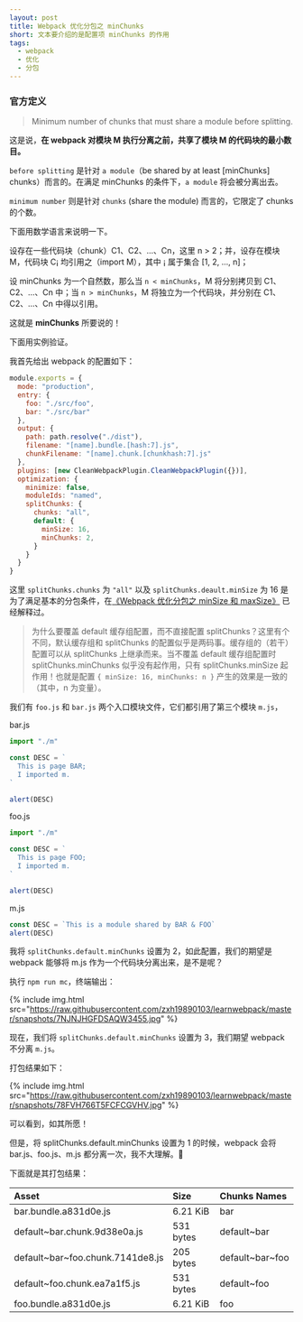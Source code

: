 ```yaml
---
layout: post
title: Webpack 优化分包之 minChunks
short: 文本要介绍的是配置项 minChunks 的作用
tags:
  - webpack
  - 优化
  - 分包
---
```


### 官方定义

> Minimum number of chunks that must share a module before splitting.

这是说，**在 webpack 对模块 M 执行分离之前，共享了模块 M 的代码块的最小数目。**

`before splitting` 是针对 `a module`（be shared by at least [minChunks] chunks）而言的。在满足 minChunks 的条件下，`a module` 将会被分离出去。

`minimum number` 则是针对 `chunks` (share the module) 而言的，它限定了 chunks 的个数。

下面用数学语言来说明一下。

设存在一些代码块（chunk）C1、C2、...、Cn，这里 n > 2；并，设存在模块 M，代码块 C¡ 均引用之（import M），其中 ¡ 属于集合 [1, 2, ..., n]；

设 minChunks 为一个自然数，那么当 `n < minChunks`，M 将分别拷贝到 C1、C2、...、Cn 中；当 `n > minChunks`，M 将独立为一个代码块，并分别在 C1、C2、...、Cn 中得以引用。

这就是 **minChunks** 所要说的！

下面用实例验证。

我首先给出 webpack 的配置如下：

```js
module.exports = {
  mode: "production",
  entry: {
    foo: "./src/foo",
    bar: "./src/bar"
  },
  output: {
    path: path.resolve("./dist"),
    filename: "[name].bundle.[hash:7].js",
    chunkFilename: "[name].chunk.[chunkhash:7].js"
  },
  plugins: [new CleanWebpackPlugin.CleanWebpackPlugin({})],
  optimization: {
    minimize: false,
    moduleIds: "named",
    splitChunks: {
      chunks: "all",
      default: {
        minSize: 16,
        minChunks: 2,
      }
    }
  }
}
```

这里 `splitChunks.chunks` 为 `"all"` 以及 `splitChunks.deault.minSize` 为 16 是为了满足基本的分包条件，在[《Webpack 优化分包之 minSize 和 maxSize》](/2019/12/28/webpack-in-depth-001.html) 已经解释过。

> 为什么要覆盖 default 缓存组配置，而不直接配置 splitChunks？这里有个不同，默认缓存组和 splitChunks 的配置似乎是两码事。缓存组的（若干）配置可以从 splitChunks 上继承而来。当不覆盖 default 缓存组配置时 splitChunks.minChunks 似乎没有起作用，只有 splitChunks.minSize 起作用！也就是配置 `{ minSize: 16, minChunks: n }`  产生的效果是一致的（其中，n 为变量）。

我们有 `foo.js` 和 `bar.js` 两个入口模块文件，它们都引用了第三个模块 `m.js`，

bar.js
```js
import "./m"

const DESC = `
  This is page BAR;
  I imported m.
`

alert(DESC)
```

foo.js
```js
import "./m"

const DESC = `
  This is page FOO;
  I imported m.
`

alert(DESC)
```

m.js
```js
const DESC = `This is a module shared by BAR & FOO`
alert(DESC)
```

我将 `splitChunks.default.minChunks` 设置为 2，如此配置，我们的期望是 webpack 能够将 m.js 作为一个代码块分离出来，是不是呢？

执行 `npm run mc`，终端输出：

{% include img.html src="https://raw.githubusercontent.com/zxh19890103/learnwebpack/master/snapshots/7NJNJHGFDSAQW3455.jpg" %}

现在，我们将 `splitChunks.default.minChunks` 设置为 3，我们期望 webpack 不分离 `m.js`。

打包结果如下：

{% include img.html src="https://raw.githubusercontent.com/zxh19890103/learnwebpack/master/snapshots/78FVH766T5FCFCGVHV.jpg" %}

可以看到，如其所愿！

但是，将 splitChunks.default.minChunks 设置为 1 的时候，webpack 会将 bar.js、foo.js、m.js 都分离一次，我不大理解。🤔

下面就是其打包结果：

| Asset | Size | Chunks Names |
| :--- | :--- | :--- |
| bar.bundle.a831d0e.js  | 6.21 KiB  |  bar |
| default~bar.chunk.9d38e0a.js | 531 bytes | default~bar |
| default~bar~foo.chunk.7141de8.js  | 205 bytes | default~bar~foo |
| default~foo.chunk.ea7a1f5.js | 531 bytes | default~foo |
| foo.bundle.a831d0e.js | 6.21 KiB | foo |



